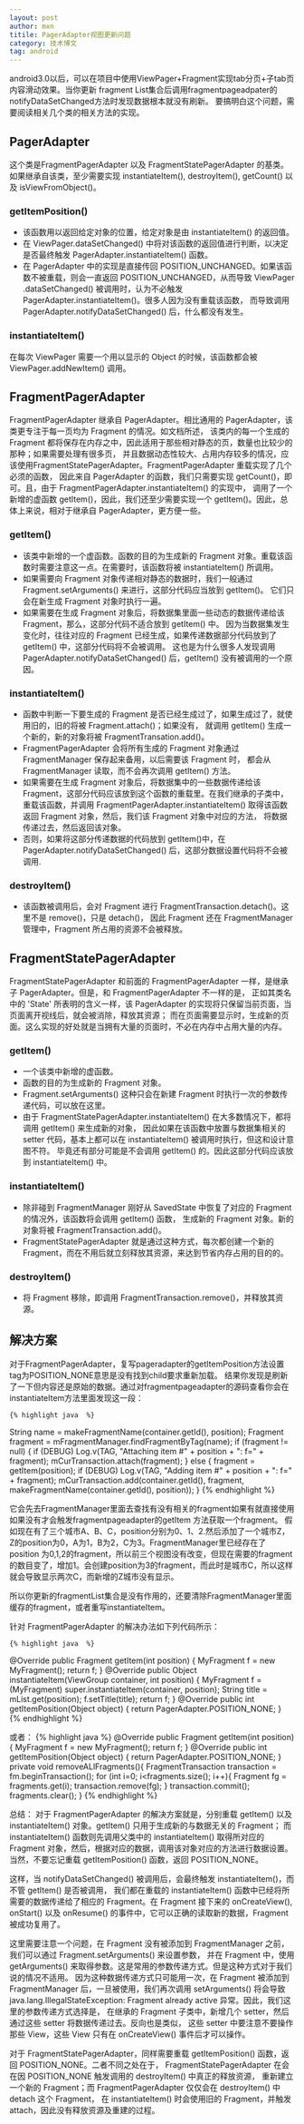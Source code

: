 ```yaml
---
layout: post
author: mxn
titile: PagerAdapter视图更新问题
category: 技术博文
tag: android
---
```


android3.0以后，可以在项目中使用ViewPager+Fragment实现tab分页+子tab页内容滑动效果。当你更新
fragment List集合后调用fragmentpageadpater的notifyDataSetChanged方法时发现数据根本就没有刷新。
要搞明白这个问题，需要阅读相关几个类的相关方法的实现。


## PagerAdapter

这个类是FragmentPagerAdapter 以及 FragmentStatePagerAdapter 的基类。如果继承自该类，至少需要实现 instantiateItem(),
destroyItem(), getCount() 以及 isViewFromObject()。

### getItemPosition()

* 该函数用以返回给定对象的位置，给定对象是由 instantiateItem() 的返回值。
* 在 ViewPager.dataSetChanged() 中将对该函数的返回值进行判断，以决定是否最终触发 PagerAdapter.instantiateItem() 函数。
* 在 PagerAdapter 中的实现是直接传回 POSITION_UNCHANGED。如果该函数不被重载，则会一直返回 POSITION_UNCHANGED，从而导致 ViewPager
.dataSetChanged() 被调用时，认为不必触发 PagerAdapter.instantiateItem()。很多人因为没有重载该函数，
而导致调用PagerAdapter.notifyDataSetChanged() 后，什么都没有发生。

### instantiateItem()

在每次 ViewPager 需要一个用以显示的 Object 的时候，该函数都会被 ViewPager.addNewItem() 调用。

<!-- more -->


## FragmentPagerAdapter

FragmentPagerAdapter 继承自 PagerAdapter。相比通用的 PagerAdapter，该类更专注于每一页均为 Fragment 的情况。如文档所述，
该类内的每一个生成的 Fragment 都将保存在内存之中，因此适用于那些相对静态的页，数量也比较少的那种；如果需要处理有很多页，
并且数据动态性较大、占用内存较多的情况，应该使用FragmentStatePagerAdapter。FragmentPagerAdapter 重载实现了几个必须的函数，
因此来自 PagerAdapter 的函数，我们只需要实现 getCount()，即可。且，由于 FragmentPagerAdapter.instantiateItem() 的实现中，
调用了一个新增的虚函数 getItem()，因此，我们还至少需要实现一个 getItem()。因此，总体上来说，相对于继承自 PagerAdapter，更方便一些。

### getItem()

* 该类中新增的一个虚函数。函数的目的为生成新的 Fragment 对象。重载该函数时需要注意这一点。在需要时，该函数将被 instantiateItem() 所调用。
* 如果需要向 Fragment 对象传递相对静态的数据时，我们一般通过 Fragment.setArguments() 来进行，这部分代码应当放到 getItem()。
它们只会在新生成 Fragment 对象时执行一遍。
* 如果需要在生成 Fragment 对象后，将数据集里面一些动态的数据传递给该 Fragment，那么，这部分代码不适合放到 getItem() 中。
因为当数据集发生变化时，往往对应的 Fragment 已经生成，如果传递数据部分代码放到了 getItem() 中，这部分代码将不会被调用。
这也是为什么很多人发现调用 PagerAdapter.notifyDataSetChanged() 后，getItem() 没有被调用的一个原因。

### instantiateItem()

* 函数中判断一下要生成的 Fragment 是否已经生成过了，如果生成过了，就使用旧的，旧的将被 Fragment.attach()；如果没有，
就调用 getItem() 生成一个新的，新的对象将被 FragmentTransation.add()。
* FragmentPagerAdapter 会将所有生成的 Fragment 对象通过 FragmentManager 保存起来备用，以后需要该 Fragment 时，
都会从 FragmentManager 读取，而不会再次调用 getItem() 方法。
* 如果需要在生成 Fragment 对象后，将数据集中的一些数据传递给该 Fragment，这部分代码应该放到这个函数的重载里。在我们继承的子类中，
重载该函数，并调用 FragmentPagerAdapter.instantiateItem() 取得该函数返回 Fragment 对象，然后，我们该 Fragment 对象中对应的方法，
将数据传递过去，然后返回该对象。
* 否则，如果将这部分传递数据的代码放到 getItem()中，在 PagerAdapter.notifyDataSetChanged() 后，这部分数据设置代码将不会被调用.

### destroyItem()

* 该函数被调用后，会对 Fragment 进行 FragmentTransaction.detach()。这里不是 remove()，只是 detach()，
因此 Fragment 还在 FragmentManager 管理中，Fragment 所占用的资源不会被释放。


## FragmentStatePagerAdapter

FragmentStatePagerAdapter 和前面的 FragmentPagerAdapter 一样，是继承子 PagerAdapter。但是，和 FragmentPagerAdapter 不一样的是，
正如其类名中的 'State' 所表明的含义一样，该 PagerAdapter 的实现将只保留当前页面，当页面离开视线后，就会被消除，释放其资源；
而在页面需要显示时，生成新的页面。这么实现的好处就是当拥有大量的页面时，不必在内存中占用大量的内存。

### getItem()

* 一个该类中新增的虚函数。
* 函数的目的为生成新的 Fragment 对象。
* Fragment.setArguments() 这种只会在新建 Fragment 时执行一次的参数传递代码，可以放在这里。
* 由于 FragmentStatePagerAdapter.instantiateItem() 在大多数情况下，都将调用 getItem() 来生成新的对象，
因此如果在该函数中放置与数据集相关的 setter 代码，基本上都可以在 instantiateItem() 被调用时执行，但这和设计意图不符。
毕竟还有部分可能是不会调用 getItem() 的。因此这部分代码应该放到 instantiateItem() 中。

### instantiateItem()

* 除非碰到 FragmentManager 刚好从 SavedState 中恢复了对应的 Fragment 的情况外，该函数将会调用 getItem() 函数，
生成新的 Fragment 对象。新的对象将被 FragmentTransaction.add()。
* FragmentStatePagerAdapter 就是通过这种方式，每次都创建一个新的 Fragment，而在不用后就立刻释放其资源，来达到节省内存占用的目的的。

### destroyItem()

* 将 Fragment 移除，即调用 FragmentTransaction.remove()，并释放其资源。


## 解决方案

对于FragmentPagerAdapter，复写pageradapter的getItemPosition方法设置tag为POSITION_NONE意思是没有找到child要求重新加载。
结果你发现是刷新了一下但内容还是原始的数据。通过对fragmentpageadapter的源码查看你会在instantiateItem方法里面发现这一段：

    {% highlight java  %}
 String name = makeFragmentName(container.getId(), position);
        Fragment fragment = mFragmentManager.findFragmentByTag(name);
        if (fragment != null) {
            if (DEBUG) Log.v(TAG, "Attaching item #" + position + ": f=" + fragment);
            mCurTransaction.attach(fragment);
        } else {
            fragment = getItem(position);
            if (DEBUG) Log.v(TAG, "Adding item #" + position + ": f=" + fragment);
            mCurTransaction.add(container.getId(), fragment,
                    makeFragmentName(container.getId(), position));
        }
    {% endhighlight %}

它会先去FragmentManager里面去查找有没有相关的fragment如果有就直接使用如果没有才会触发fragmentpageadapter的getItem
方法获取一个fragment。
假如现在有了三个城市A、B、C，position分别为0、1、2.然后添加了一个城市Z，Z的position为0，A为1，B为2，C为3。FragmentManager里已经存在了position
为0,1,2的fragment，所以前三个视图没有改变，但现在需要的fragment的数目变了，增加1。会创建position为3的fragment，而此时是城市C，所以这样就会导致显示两次C，而新增的Z城市没有显示。

所以你更新的fragmentList集合是没有作用的，还要清除FragmentManager里面缓存的fragment，或者重写instantiateItem。

针对 FragmentPagerAdapter 的解决办法如下列代码所示：

    {% highlight java  %}
@Override
public Fragment getItem(int position) {
    MyFragment f = new MyFragment();
    return f;
}
@Override
public Object instantiateItem(ViewGroup container, int position) {
    MyFragment f = (MyFragment) super.instantiateItem(container, position);
    String title = mList.get(position);
    f.setTitle(title);
    return f;
}
@Override
public int getItemPosition(Object object) {
    return PagerAdapter.POSITION_NONE;
}
    {% endhighlight %}


或者：
    {% highlight java  %}
@Override
public Fragment getItem(int position) {
    MyFragment f = new MyFragment();
    return f;
}
@Override
public int getItemPosition(Object object) {
    return PagerAdapter.POSITION_NONE;
}
private void removeALlFragments(){
    FragmentTransaction transaction = fm.beginTransaction();
    for (int i=0; i<fragments.size(); i++){
        Fragment fg = fragments.get(i);
        transaction.remove(fg);
    }
    transaction.commit();
    fragments.clear();
}
    {% endhighlight %}

总结：
对于 FragmentPagerAdapter 的解决方案就是，分别重载 getItem() 以及 instantiateItem() 对象。getItem() 只用于生成新的与数据无关的 Fragment；
而 instantiateItem() 函数则先调用父类中的 instantiateItem() 取得所对应的 Fragment 对象，然后，根据对应的数据，调用该对象对应的方法进行数据设置。
当然，不要忘记重载 getItemPosition() 函数，返回 POSITION_NONE。

这样，当 notifyDataSetChanged() 被调用后，会最终触发 instantiateItem()，而不管 getItem() 是否被调用，
我们都在重载的 instantiateItem() 函数中已经将所需要的数据传递给了相应的 Fragment。在 Fragment 接下来的 onCreateView(),
onStart() 以及 onResume() 的事件中，它可以正确的读取新的数据，Fragment 被成功复用了。

这里需要注意一个问题，在 Fragment 没有被添加到 FragmentManager 之前，我们可以通过 Fragment.setArguments() 来设置参数，
并在 Fragment 中，使用 getArguments() 来取得参数。这是常用的参数传递方式。但是这种方式对于我们说的情况不适用。
因为这种数据传递方式只可能用一次，在 Fragment 被添加到 FragmentManager 后，一旦被使用，我们再次调用 setArguments()
将会导致 java.lang.IllegalStateException: Fragment already active 异常。因此，我们这里的参数传递方式选择是，
在继承的 Fragment 子类中，新增几个 setter，然后通过这些 setter 将数据传递过去。反向也是类似，
这些 setter 中要注意不要操作那些 View，这些 View 只有在 onCreateView() 事件后才可以操作。

对于 FragmentStatePagerAdapter，同样需要重载 getItemPosition() 函数，返回 POSITION_NONE。二者不同之处在于，
FragmentStatePagerAdapter 在会在因 POSITION_NONE 触发调用的 destroyItem() 中真正的释放资源，
重新建立一个新的 Fragment；而 FragmentPagerAdapter 仅仅会在 destroyItem() 中 detach 这个 Fragment，
在 instantiateItem() 时会使用旧的 Fragment，并触发 attach，因此没有释放资源及重建的过程。

